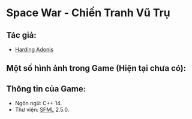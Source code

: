 # Space War - Chiến Tranh Vũ Trụ

## Tác giả:
   * [Harding Adonis](https://www.facebook.com/adonis.harding)


## Một số hình ảnh trong Game (Hiện tại chưa có):

## Thông tin của Game:
   * Ngôn ngữ: C++ 14.
   * Thư viện: [SFML](https://www.sfml-dev.org/) 2.5.0.
